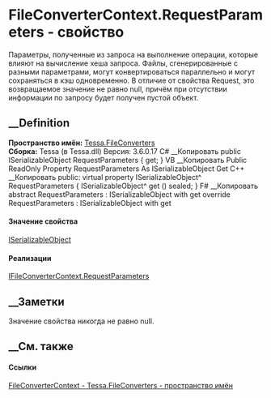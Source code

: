 # FileConverterContext.RequestParameters - свойство
Параметры, полученные из запроса на выполнение операции, которые влияют на
вычисление хеша запроса. Файлы, сгенерированные с разными параметрами, могут
конвертироваться параллельно и могут сохраняться в кэш одновременно. В отличие
от свойства Request, это возвращаемое значение не равно null, причём при
отсутствии информации по запросу будет получен пустой объект.
## __Definition
 **Пространство имён:** [Tessa.FileConverters](N_Tessa_FileConverters.htm)  
 **Сборка:** Tessa (в Tessa.dll) Версия: 3.6.0.17
C# __Копировать
     public ISerializableObject RequestParameters { get; }
VB __Копировать
     Public ReadOnly Property RequestParameters As ISerializableObject
    	Get
C++ __Копировать
     public:
    virtual property ISerializableObject^ RequestParameters {
    	ISerializableObject^ get () sealed;
    }
F# __Копировать
     abstract RequestParameters : ISerializableObject with get
    override RequestParameters : ISerializableObject with get
#### Значение свойства
[ISerializableObject](T_Tessa_Platform_Storage_ISerializableObject.htm)
#### Реализации
[IFileConverterContext.RequestParameters](P_Tessa_FileConverters_IFileConverterContext_RequestParameters.htm)  
##  __Заметки
Значение свойства никогда не равно null.
## __См. также
#### Ссылки
[FileConverterContext - ](T_Tessa_FileConverters_FileConverterContext.htm)
[Tessa.FileConverters - пространство имён](N_Tessa_FileConverters.htm)
